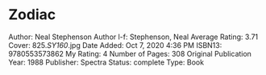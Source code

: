 # Zodiac

Author: Neal Stephenson
Author l-f: Stephenson, Neal
Average Rating: 3.71
Cover: 825._SY160_.jpg
Date Added: Oct 7, 2020 4:36 PM
ISBN13: 9780553573862
My Rating: 4
Number of Pages: 308
Original Publication Year: 1988
Publisher: Spectra
Status: complete
Type: Book